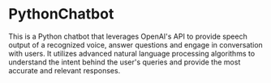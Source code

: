 # PythonChatbot
This is a Python chatbot that leverages OpenAI's API to provide speech output of a recognized voice, answer questions and engage in conversation with users. It utilizes advanced natural language processing algorithms to understand the intent behind the user's queries and provide the most accurate and relevant responses.
